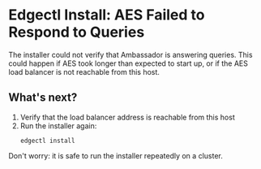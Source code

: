 # Edgectl Install: AES Failed to Respond to Queries
 
The installer could not verify that Ambassador is answering queries. This could happen if AES took longer than expected to start up, or if the AES load balancer is not reachable from this host.

## What's next?

1. Verify that the load balancer address is reachable from this host
2. Run the installer again:
   ```shell
   edgectl install
   ```

Don't worry: it is safe to run the installer repeatedly on a cluster.
